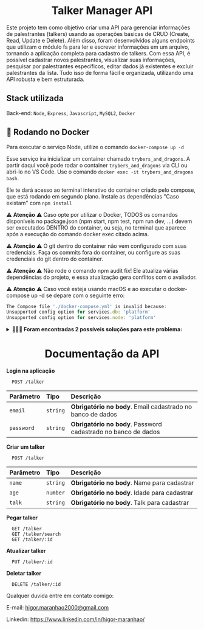 <h1 align="center">Talker Manager API</h1>

Este projeto tem como objetivo criar uma API para gerenciar informações de palestrantes (talkers) usando as operações básicas de CRUD (Create, Read, Update e Delete). Além disso, foram desenvolvidos alguns endpoints que utilizam o módulo fs para ler e escrever informações em um arquivo, tornando a aplicação completa para cadastro de talkers. Com essa API, é possível cadastrar novos palestrantes, visualizar suas informações, pesquisar por palestrantes específicos, editar dados já existentes e excluir palestrantes da lista. Tudo isso de forma fácil e organizada, utilizando uma API robusta e bem estruturada.

<h2>Stack utilizada</h2>

Back-end: `Node`, `Express`, `Javascript`, `MySQL2`, `Docker`

<h2>🐋 Rodando no Docker</h2>

Para executar o serviço Node, utilize o comando `docker-compose up -d`

Esse serviço ira inicializar um container chamado `trybers_and_dragons`. A partir daqui você pode rodar o container `trybers_and_dragons` via CLI ou abri-lo no VS Code. Use o comando `docker exec -it trybers_and_dragons bash`.

Ele te dará acesso ao terminal interativo do container criado pelo compose, que está rodando em segundo plano. Instale as dependências "Caso existam" com `npm install`

⚠️ **Atenção** ⚠️ Caso opte por utilizar o Docker, TODOS os comandos disponíveis no package.json (npm start, npm test, npm run dev, ...) devem ser executados DENTRO do container, ou seja, no terminal que aparece após a execução do comando docker exec citado acima.

⚠️ **Atenção** ⚠️ O git dentro do container não vem configurado com suas credenciais. Faça os commits fora do container, ou configure as suas credenciais do git dentro do container.

⚠️ **Atenção** ⚠️ Não rode o comando npm audit fix! Ele atualiza várias dependências do projeto, e essa atualização gera conflitos com o avaliador.

⚠️ **Atenção** ⚠️ Caso você esteja usando macOS e ao executar o docker-compose up -d se depare com o seguinte erro:

```typescript
The Compose file './docker-compose.yml' is invalid because:
Unsupported config option for services.db: 'platform'
Unsupported config option for services.node: 'platform'
```

<details>
  <summary><strong>🤷🏽‍♀️ Foram encontradas 2 possíveis soluções para este problema:</strong></summary><br />

- Você pode adicionar manualmente a option platform: linux/amd64 no service do banco de dados no arquivo docker-compose.yml do projeto, mas essa é uma solução local e você deverá reproduzir isso para os outros projetos.

- Você pode adicionar manualmente nos arquivos .bashrc, .zshenv ou .zshrc do seu computador a linha export DOCKER_DEFAULT_PLATFORM=linux/amd64, essa é uma solução global. As soluções foram com base nesta fonte.
</details>

<h1 align="center">Documentação da API</h1>

**Login na aplicação**

```http
  POST /talker
```

| Parâmetro   | Tipo       | Descrição                           |
| :---------- | :--------- | :---------------------------------- |
| `email`     | `string`   | **Obrigatório no body**. Email cadastrado no banco de dados |
| `password`  | `string`   | **Obrigatório no body**. Password cadastrado no banco de dados |

**Criar um talker**

```http
  POST /talker
```

| Parâmetro    | Tipo     | Descrição                                   |
| :----------  | :------- | :------------------------------------------ |
| `name`      | `string` | **Obrigatório no body**. Name para cadastrar |
| `age`       | `number` | **Obrigatório no body**. Idade para cadastrar |
| `talk`     | `string` | **Obrigatório no body**. Talk para cadastrar |

**Pegar talker**

```http
  GET /talker
  GET /talker/search
  GET /talker/:id
```

**Atualizar talker**

```http
  PUT /talker/:id
```

**Deletar talker**

```http
  DELETE /talker/:id
```

Qualquer duvida entre em contato comigo:

E-mail: higor.maranhao2000@gmail.com

Linkedin: https://www.linkedin.com/in/higor-maranhao/
